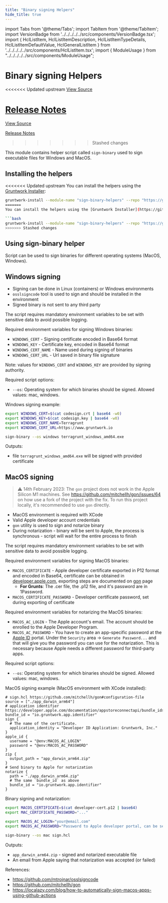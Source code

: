 ```yaml
---
title: "Binary signing Helpers"
hide_title: true
---
```


import Tabs from '@theme/Tabs';
import TabItem from '@theme/TabItem';
import VersionBadge from '../../../../../src/components/VersionBadge.tsx';
import { HclListItem, HclListItemDescription, HclListItemTypeDetails, HclListItemDefaultValue, HclGeneralListItem } from '../../../../../src/components/HclListItem.tsx';
import { ModuleUsage } from "../../../../../src/components/ModuleUsage";

<VersionBadge repoTitle="CI Modules" version="0.51.6" lastModifiedVersion="0.51.2"/>

# Binary signing Helpers

<<<<<<< Updated upstream
<a href="https://github.com/tnn-gruntwork-io/terraform-aws-ci/tree/v0.51.6/modules/sign-binary-helpers" className="link-button" title="View the source code for this module in GitHub.">View Source</a>

<a href="https://github.com/tnn-gruntwork-io/terraform-aws-ci/releases/tag/v0.51.2" className="link-button" title="Release notes for only versions which impacted this module.">Release Notes</a>
=======
<a href="https://github.com/tnn-gruntwork-io/terraform-aws-ci/tree/v0.51.6/modules/sign-binary-helpers" className="link-button" title="View the source code for this module in GitHub.">View Source</a>

<a href="https://github.com/tnn-gruntwork-io/terraform-aws-ci/releases/tag/v0.51.2" className="link-button" title="Release notes for only versions which impacted this module.">Release Notes</a>
>>>>>>> Stashed changes

This module contains helper script called `sign-binary` used to sign executable files for Windows and MacOS.

## Installing the helpers

<<<<<<< Updated upstream
You can install the helpers using the [Gruntwork Installer](https://github.com/tnn-gruntwork-io/gruntwork-installer):

```bash
gruntwork-install --module-name "sign-binary-helpers" --repo "https://github.com/tnn-gruntwork-io/terraform-aws-ci" --tag "0.0.1"
=======
You can install the helpers using the [Gruntwork Installer](https://github.com/tnn-gruntwork-io/gruntwork-installer):

```bash
gruntwork-install --module-name "sign-binary-helpers" --repo "https://github.com/tnn-gruntwork-io/terraform-aws-ci" --tag "0.0.1"
>>>>>>> Stashed changes
```

## Using sign-binary helper

Script can be used to sign binaries for different operating systems (MacOS, Windows).

## Windows signing

*   Signing can be done in Linux (containers) or Windows environments
*   `osslsigncode` tool is used to sign and should be installed in the environment
*   Signed binary is not sent to any third party

The script requires mandatory environment variables to be set with sensitive data to avoid possible logging.

Required environment variables for signing Windows binaries:

*   `WINDOWS_CERT` - Signing certificate encoded in Base64 format
*   `WINDOWS_KEY`  - Certificate key, encoded in Base64 format
*   `WINDOWS_CERT_NAME` - Name used during signing of binaries
*   `WINDOWS_CERT_URL` - Url saved in binary file signature

Note: values for `WINDOWS_CERT` and `WINDOWS_KEY` are provided by signing authority.

Required script options:

*   `--os`: Operating system for which binaries should be signed. Allowed values: mac, windows.

Windows signing example:

```bash
export WINDOWS_CERT=$(cat codesign.crt | base64 -w0)
export WINDOWS_KEY=$(cat codesign.key | base64 -w0)
export WINDOWS_CERT_NAME=Terragrunt
export WINDOWS_CERT_URL=https://www.gruntwork.io

sign-binary --os windows terragrunt_windows_amd64.exe
```

Outputs:

*   file `terragrunt_windows_amd64.exe` will be signed with provided certificate

## MacOS signing

> :warning: 14th February 2023: The `gon` project does not work in the Apple Silicon M1 machines. See
> https://github.com/mitchellh/gon/issues/64 on how use a fork of the project with the fix. To run this project locally,
> it's recommended to use `gon` directly.

*   MacOS environment is required with XCode
*   Valid Apple developer account credentials
*   `gon` utility is used to sign and notarize binary
*   During notarization - binary will be sent to Apple, the process is synchronous - script will wait for the entire
    process to finish

The script requires mandatory environment variables to be set with sensitive data to avoid possible logging.

Required environment variables for signing MacOS binaries:

*   `MACOS_CERTIFICATE` - Apple developer certificate exported in P12 format and encoded in Base64, certificate can be
    obtained in [developer.apple.com](https://developer.apple.com/), exporting steps are documented on [gon](https://github.com/mitchellh/gon#prerequisite-acquiring-a-developer-id-certificate) page
    *   **For Grunts**: The .cer file, the .p12 file, and it's password are in 1Password.
*   `MACOS_CERTIFICATE_PASSWORD` - Developer certificate password, set during exporting of certificate

Required environment variables for notarizing the MacOS binaries:

*   `MACOS_AC_LOGIN` - The Apple account's email. The account should be enrolled to the Apple Developer Program.
*   `MACOS_AC_PASSWORD` - You have to create an app-specific password at the [Apple ID](http://appleid.apple.com/account/manage) portal. Under the `Security` area -> `Generate Password...` and that will give you the password you can use for the notarization. This is necessary because Apple needs a different password for third-party apps.

Required script options:

*   `--os`: Operating system for which binaries should be signed. Allowed values: mac, windows.

MacOS signing example (MacOS environment with XCode installed):

```hcl
# sign.hcl https://github.com/mitchellh/gon#configuration-file
source = ["./app_darwin_arm64"]
# application identifier https://developer.apple.com/documentation/appstoreconnectapi/bundle_ids
bundle_id = "io.gruntwork.app.identifier"
sign {
  # The name of the certificate.
  application_identity = "Developer ID Application: Gruntwork, Inc."
}
apple_id {
  username = "@env:MACOS_AC_LOGIN"
  password = "@env:MACOS_AC_PASSWORD"
}
zip {
  output_path = "app_darwin_arm64.zip"
}
# Send binary to Apple for notarization
notarize {
  path = "./app_darwin_arm64.zip"
  # The same `bundle_id` as above
  bundle_id = "io.gruntwork.app.identifier"
}
```

Binary signing and notarization:

```bash
export MACOS_CERTIFICATE=$(cat developer-cert.p12 | base64)
export MAC_CERTIFICATE_PASSWORD="..."

export MACOS_AC_LOGIN="your@email.com"
export MACOS_AC_PASSWORD="Password to Apple developer portal, can be service account password too"

sign-binary --os mac sign.hcl
```

Outputs:

*   `app_darwin_arm64.zip` - signed and notarized executable file
*   An email from Apple saying that notarization was accepted (or failed)

References:

*   https://github.com/mtrojnar/osslsigncode
*   https://github.com/mitchellh/gon
*   https://localazy.com/blog/how-to-automatically-sign-macos-apps-using-github-actions


<!-- ##DOCS-SOURCER-START
{
  "originalSources": [
<<<<<<< Updated upstream
    "https://github.com/tnn-gruntwork-io/terraform-aws-ci/tree/v0.51.6/modules/sign-binary-helpers/readme.md",
    "https://github.com/tnn-gruntwork-io/terraform-aws-ci/tree/v0.51.6/modules/sign-binary-helpers/variables.tf",
    "https://github.com/tnn-gruntwork-io/terraform-aws-ci/tree/v0.51.6/modules/sign-binary-helpers/outputs.tf"
=======
    "https://github.com/tnn-gruntwork-io/terraform-aws-ci/tree/v0.51.6/modules/sign-binary-helpers/readme.md",
    "https://github.com/tnn-gruntwork-io/terraform-aws-ci/tree/v0.51.6/modules/sign-binary-helpers/variables.tf",
    "https://github.com/tnn-gruntwork-io/terraform-aws-ci/tree/v0.51.6/modules/sign-binary-helpers/outputs.tf"
>>>>>>> Stashed changes
  ],
  "sourcePlugin": "module-catalog-api",
  "hash": "8c5f92191e34128d8ae203ac48d3aac9"
}
##DOCS-SOURCER-END -->
